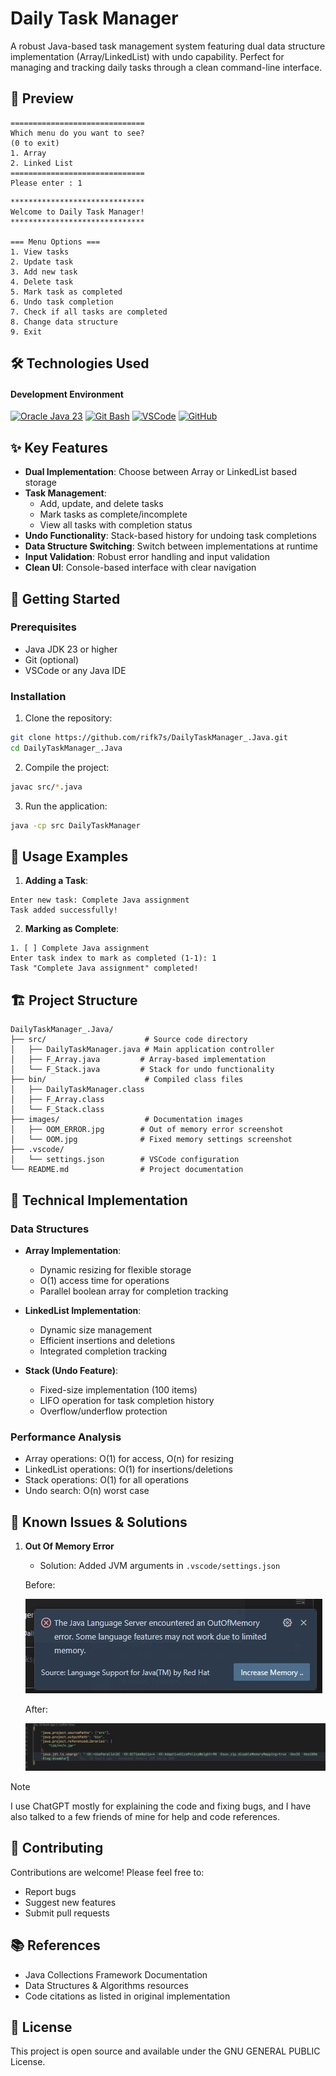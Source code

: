 # Daily Task Manager

A robust Java-based task management system featuring dual data structure implementation (Array/LinkedList) with undo capability. Perfect for managing and tracking daily tasks through a clean command-line interface.

## 📸 Preview
```
==============================
Which menu do you want to see?
(0 to exit)
1. Array
2. Linked List
==============================
Please enter : 1
```
```
******************************
Welcome to Daily Task Manager!
******************************

=== Menu Options ===
1. View tasks
2. Update task
3. Add new task
4. Delete task
5. Mark task as completed
6. Undo task completion
7. Check if all tasks are completed
8. Change data structure
9. Exit
```

## 🛠️ Technologies Used
#### Development Environment
  [![Oracle Java 23](https://img.shields.io/badge/Oracle%20Java%2023-ED8B00?style=flat&logo=openjdk&logoColor=white)](https://www.oracle.com/java/)
  [![Git Bash](https://img.shields.io/badge/Gitbash%20--f14e32?logo=git)](https://git-scm.com/downloads)
  [![VSCode](https://img.shields.io/badge/VSCode-0086d1?style=flat&logo=internetcomputer&logoColor=white)](https://code.visualstudio.com/download) 
  [![GitHub](https://img.shields.io/badge/GitHub%20-ts?logo=github&logoColor=black&labelColor=white&color=54a5e3)](https://github.com)

## ✨ Key Features
- **Dual Implementation**: Choose between Array or LinkedList based storage
- **Task Management**:
  - Add, update, and delete tasks
  - Mark tasks as complete/incomplete
  - View all tasks with completion status
- **Undo Functionality**: Stack-based history for undoing task completions
- **Data Structure Switching**: Switch between implementations at runtime
- **Input Validation**: Robust error handling and input validation
- **Clean UI**: Console-based interface with clear navigation

## 🚀 Getting Started

### Prerequisites
- Java JDK 23 or higher
- Git (optional)
- VSCode or any Java IDE

### Installation
1. Clone the repository:
```bash
git clone https://github.com/rifk7s/DailyTaskManager_.Java.git
cd DailyTaskManager_.Java
```

2. Compile the project:
```bash
javac src/*.java
```

3. Run the application:
```bash
java -cp src DailyTaskManager
```

## 📖 Usage Examples

1. **Adding a Task**:
```
Enter new task: Complete Java assignment
Task added successfully!
```

2. **Marking as Complete**:
```
1. [ ] Complete Java assignment
Enter task index to mark as completed (1-1): 1
Task "Complete Java assignment" completed!
```

## 🏗️ Project Structure
```
DailyTaskManager_.Java/
├── src/                      # Source code directory
│   ├── DailyTaskManager.java # Main application controller
│   ├── F_Array.java         # Array-based implementation
│   └── F_Stack.java         # Stack for undo functionality
├── bin/                      # Compiled class files
│   ├── DailyTaskManager.class
│   ├── F_Array.class
│   └── F_Stack.class
├── images/                   # Documentation images
│   ├── OOM_ERROR.jpg        # Out of memory error screenshot
│   └── OOM.jpg              # Fixed memory settings screenshot
├── .vscode/
│   └── settings.json        # VSCode configuration
└── README.md                # Project documentation
```

## 🔧 Technical Implementation

### Data Structures
- **Array Implementation**:
  - Dynamic resizing for flexible storage
  - O(1) access time for operations
  - Parallel boolean array for completion tracking

- **LinkedList Implementation**:
  - Dynamic size management
  - Efficient insertions and deletions
  - Integrated completion tracking

- **Stack (Undo Feature)**:
  - Fixed-size implementation (100 items)
  - LIFO operation for task completion history
  - Overflow/underflow protection

### Performance Analysis
- Array operations: O(1) for access, O(n) for resizing
- LinkedList operations: O(1) for insertions/deletions
- Stack operations: O(1) for all operations
- Undo search: O(n) worst case

## 🐛 Known Issues & Solutions
1. **Out Of Memory Error**
   - Solution: Added JVM arguments in `.vscode/settings.json`
   
   Before:
   
   ![OOM Error](https://github.com/rifk7s/DailyTaskManager_.Java/blob/main/images/OOM_ERROR.jpg?raw=true)
   
   After:
   
   ![OOM Fixed](https://github.com/rifk7s/DailyTaskManager_.Java/blob/main/images/OOM.jpg?raw=true)

> [!NOTE]  
> I use ChatGPT mostly for explaining the code and fixing bugs, and I have also talked to a few friends of mine for help and code references.

## 🤝 Contributing
Contributions are welcome! Please feel free to:
- Report bugs
- Suggest new features
- Submit pull requests

## 📚 References
- Java Collections Framework Documentation
- Data Structures & Algorithms resources
- Code citations as listed in original implementation

## 📝 License
This project is open source and available under the GNU GENERAL PUBLIC License.

